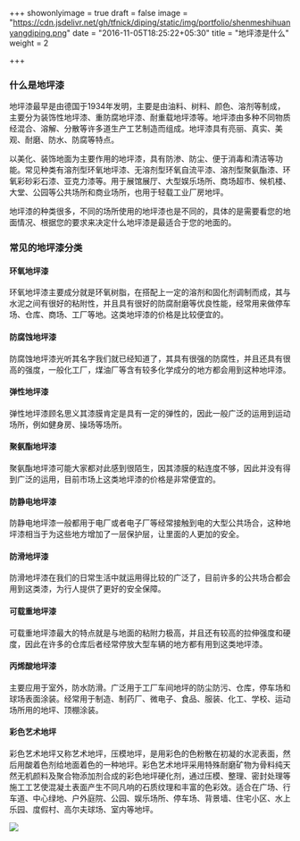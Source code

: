 +++
showonlyimage = true
draft = false
image = "https://cdn.jsdelivr.net/gh/tfnick/diping/static/img/portfolio/shenmeshihuanyangdiping.png"
date = "2016-11-05T18:25:22+05:30"
title = "地坪漆是什么"
weight = 2

+++


### 什么是地坪漆

地坪漆最早是由德国于1934年发明，主要是由油料、树料、颜色、溶剂等制成，主要分为装饰性地坪漆、重防腐地坪漆、耐重载地坪漆等。地坪漆由多种不同物质经混合、溶解、分散等许多道生产工艺制造而组成。地坪漆具有亮丽、真实、美观、耐磨、防水、防腐等特点。

以美化、装饰地面为主要作用的地坪漆，具有防渗、防尘、便于消毒和清洁等功能。常见种类有溶剂型环氧地坪漆、无溶剂型环氧自流平漆、溶剂型聚氨酯漆、环氧彩砂彩石漆、亚克力漆等。用于展馆展厅、大型娱乐场所、商场超市、候机楼、大堂、公园等公共场所和商业场所，也用于轻载工业厂房地坪。

地坪漆的种类很多，不同的场所使用的地坪漆也是不同的，具体的是需要看您的地面情况、根据您的要求来决定什么地坪漆是最适合于您的地面的。

### 常见的地坪漆分类

#### 环氧地坪漆

环氧地坪漆主要成分就是环氧树脂，在搭配上一定的溶剂和固化剂调制而成，其与水泥之间有很好的粘附性，并且具有很好的防腐耐磨等优良性能，经常用来做停车场、仓库、商场、工厂等地。这类地坪漆的价格是比较便宜的。

#### 防腐蚀地坪漆

防腐蚀地坪漆光听其名字我们就已经知道了，其具有很强的防腐性，并且还具有很高的强度，一般化工厂，煤油厂等含有较多化学成分的地方都会用到这种地坪漆。

#### 弹性地坪漆

弹性地坪漆顾名思义其漆膜肯定是具有一定的弹性的，因此一般广泛的运用到运动场所，例如健身房、操场等场所。

#### 聚氨酯地坪漆

聚氨酯地坪漆可能大家都对此感到很陌生，因其漆膜的粘连度不够，因此并没有得到广泛的运用，目前市场上这类地坪漆的价格是非常便宜的。

#### 防静电地坪漆

防静电地坪漆一般都用于电厂或者电子厂等经常接触到电的大型公共场合，这种地坪漆相当于为这些地方增加了一层保护层，让里面的人更加的安全。

#### 防滑地坪漆

防滑地坪漆在我们的日常生活中就运用得比较的广泛了，目前许多的公共场合都会用到这类漆，为行人提供了更好的安全保障。

#### 可载重地坪漆

可载重地坪漆最大的特点就是与地面的粘附力极高，并且还有较高的拉伸强度和硬度，因此在许多的仓库后者经常停放大型车辆的地方都有用到这类地坪漆。

#### 丙烯酸地坪漆

主要应用于室外，防水防滑。广泛用于工厂车间地坪的防尘防污、仓库，停车场和球场表面涂装。经常用于制造、制药厂、微电子、食品、服装、化工、学校、运动场所用的地坪、顶棚涂装。

#### 彩色艺术地坪

彩色艺术地坪又称艺术地坪，压模地坪，是用彩色的色粉散在初凝的水泥表面，然后用酸着色剂给地面着色的一种地坪。彩色艺术地坪采用特殊耐磨矿物为骨料纯天然无机颜料及聚合物添加剂合成的彩色地坪硬化剂，通过压模、整理、密封处理等施工工艺使混凝土表面产生不同凡响的石质纹理和丰富的色彩效。适合在广场、行车道、中心绿地、户外庭院、公园、娱乐场所、停车场、背景墙、住宅小区、水上乐园、度假村、高尔夫球场、室内等地坪。


![](https://cdn.jsdelivr.net/gh/tfnick/diping/content/portfolio/assets/3fdf6fc5731f38ff0dedd25e5929bf57-20210309001149961.jpg)
